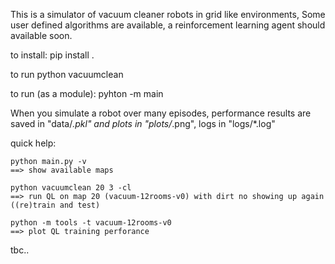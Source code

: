 This is a simulator of vacuum cleaner robots in grid like environments, 
Some user defined algorithms are available, a reinforcement learning 
agent should available soon.

to install:
	pip install .	

to run
 	python vacuumclean

to run (as a module):
	pyhton -m main

When you simulate a robot over many episodes,
performance results are saved in "data/*.pkl" and plots in "plots/*.png", 
logs in "logs/*.log"


quick help:

	python main.py -v
	==> show available maps
	
	python vacuumclean 20 3 -cl
	==> run QL on map 20 (vacuum-12rooms-v0) with dirt no showing up again
	((re)train and test)

	python -m tools -t vacuum-12rooms-v0
	==> plot QL training perforance



tbc..
